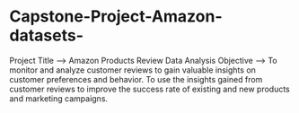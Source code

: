 # Capstone-Project-Amazon-datasets-

Project Title --> Amazon Products Review Data Analysis
 Objective --> 
To monitor and analyze customer reviews to gain valuable insights on customer preferences and behavior. To use the insights gained from customer reviews to improve the success rate of existing and new products and marketing campaigns. 

